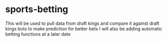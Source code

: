 # sports-betting
This will be used to pull data from draft kings and compare it against draft kings bots to make prediction for better bets
I will also be adding automatic betting functions at a later date
